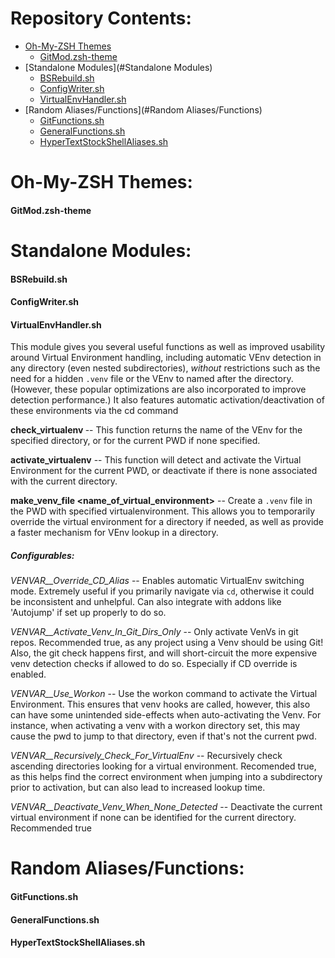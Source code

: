 Repository Contents:
======================
- [Oh-My-ZSH Themes](#VirtualEnvHandler.sh)
  - [GitMod.zsh-theme](#GitMod.zsh-theme)
- [Standalone Modules](#Standalone Modules)
  - [BSRebuild.sh](#BSRebuild.sh)
  - [ConfigWriter.sh](#ConfigWriter.sh)
  - [VirtualEnvHandler.sh](#VirtualEnvHandler.sh)
- [Random Aliases/Functions](#Random Aliases/Functions)
  - [GitFunctions.sh](#GitFunctions.sh)
  - [GeneralFunctions.sh](#GeneralFunctions.sh)
  - [HyperTextStockShellAliases.sh](#HyperTextStockShellAliases.sh)

<a name="Oh-My-ZSH Themes"></a>Oh-My-ZSH Themes:
======================
#### <a name="GitMod.zsh-theme"></a>GitMod.zsh-theme



<a name="Standalone Modules"></a>Standalone Modules:
======================
#### <a name="BSRebuild.sh"></a>BSRebuild.sh

#### <a name="ConfigWriter.sh"></a>ConfigWriter.sh

#### <a name="VirtualEnvHandler.sh"></a>VirtualEnvHandler.sh
This module gives you several useful functions as well as improved usability around Virtual Environment handling, including automatic VEnv detection in any directory (even nested subdirectories), *without* restrictions such as the need for a hidden `.venv` file or the VEnv to named after the directory. (However, these popular optimizations are also incorporated to improve detection performance.)  It also features automatic activation/deactivation of these environments via the cd command

**check_virtualenv <directory>** -- This function returns the name of the VEnv for the specified directory, or for the current PWD if none specified.

**activate_virtualenv** -- This function will detect and activate the Virtual Environment for the current PWD, or deactivate if there is none associated with the current directory.

**make_venv_file <name_of_virtual_environment>** -- Create a `.venv` file in the PWD with specified virtualenvironment.  This allows you to temporarily override the virtual environment for a directory if needed, as well as provide a faster mechanism for VEnv lookup in a directory.

##### Configurables:
*VENVAR__Override_CD_Alias* -- Enables automatic VirtualEnv switching mode.  Extremely useful if you primarily navigate via `cd`, otherwise it could be inconsistent and unhelpful.  Can also integrate with addons like 'Autojump' if set up properly to do so.

*VENVAR__Activate_Venv_In_Git_Dirs_Only* -- Only activate VenVs in git repos.  Recommended true, as any project using a Venv should be using Git!  Also, the git check happens first, and will short-circuit the more expensive venv detection checks if allowed to do so.  Especially if CD override is enabled.

*VENVAR__Use_Workon* -- Use the workon command to activate the Virtual Environment.  This ensures that venv hooks are called, however, this also can have some unintended side-effects when auto-activating the Venv.  For instance, when activating a venv with a workon directory set, this may cause the pwd to jump to that directory, even if that's not the current pwd.

*VENVAR__Recursively_Check_For_VirtualEnv* -- Recursively check ascending directories looking for a virtual environment.  Recomended true, as this helps find the correct environment when jumping into a subdirectory prior to activation, but can also lead to increased lookup time.

*VENVAR__Deactivate_Venv_When_None_Detected* -- Deactivate the current virtual environment if none can be identified for the current directory. Recommended true



<a name="Random Aliases/Functions"></a>Random Aliases/Functions:
======================
#### <a name="GitFunctions.sh"></a>GitFunctions.sh

#### <a name="GeneralFunctions.sh"></a>GeneralFunctions.sh

#### <a name="HyperTextStockShellAliases.sh"></a>HyperTextStockShellAliases.sh

